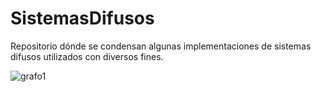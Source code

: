 # SistemasDifusos
Repositorio dónde se condensan algunas implementaciones de sistemas difusos utilizados con diversos fines.

![grafo1](https://github.com/jeisonroa1/SistemasDifusos/tree/master/Algoritmo%20Genetico%20BTC%20Problem/figura1.png "grafo1")
